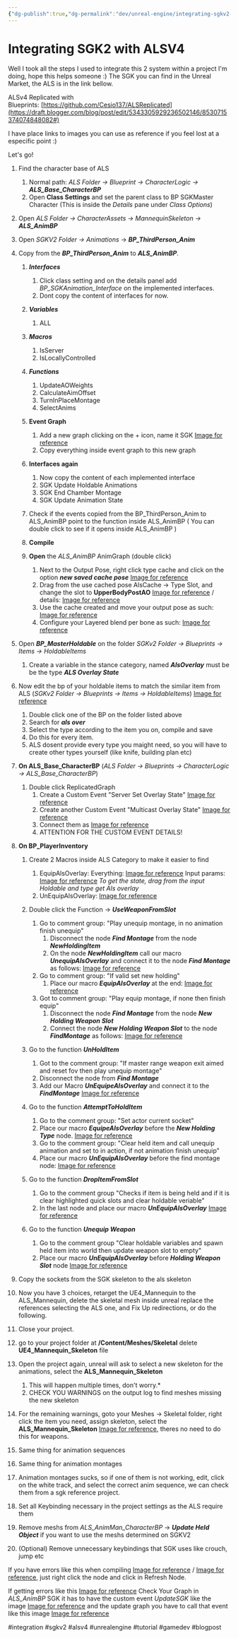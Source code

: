 ```yaml
---
{"dg-publish":true,"dg-permalink":"dev/unreal-engine/integrating-sgkv2-with-alsv4","permalink":"/dev/unreal-engine/integrating-sgkv2-with-alsv4/","dgHomeLink":true,"dgPassFrontmatter":false}
---
```


# Integrating SGK2 with ALSV4
Well I took all the steps I used to integrate this 2 system within a project I'm doing, hope this helps someone :) The SGK you can find in the Unreal Market, the ALS is in the link bellow.

ALSv4 Replicated with Blueprints: [https://github.com/Cesio137/ALSReplicated](https://draft.blogger.com/blog/post/edit/5343305929236502146/8530715374074848082#)

I have place links to images you can use as reference if you feel lost at a especific point :)

Let's go!

1. Find the character base of ALS
	1. Normal path: *ALS Folder -> Blueprint -> CharacterLogic -> **ALS_Base_CharacterBP***
	2. Open **Class Settings** and set the parent class to BP SGKMaster Character (This is inside the *Details* pane under *Class Options*)

2. Open *ALS Folder -> CharacterAssets -> MannequinSkeleton -> **ALS_AnimBP***

3. Open *SGKV2 Folder -> Animations* -> ***BP_ThirdPerson_Anim***

4. Copy from the ***BP_ThirdPerson_Anim*** to ***ALS_AnimBP***.
	1. ***Interfaces***
		1. Click class setting and on the details panel add *BP_SGKAnimation_Interface* on the implemented interfaces.
		2. Dont copy the content of interfaces for now.

	2. ***Variables***
		1. ALL
		
	3. ***Macros***
		1. IsServer
		2. IsLocallyControlled
	
	4. ***Functions***
		1. UpdateAOWeights
		2. CalculateAimOffset
		3. TurnInPlaceMontage
		4. SelectAnims

	5. **Event Graph**
		1.  Add a new graph clicking on the + icon, name it SGK [Image for reference](https://i.imgur.com/YVWmzep.png)
		2.  Copy everything inside event graph to this new graph
	
	6. **Interfaces again**
		1. Now copy the content of each implemented interface
		2. SGK Update Holdable Animations
		3. SGK End Chamber Montage
		4. SGK Update Animation State

	7. Check if the events copied from the BP_ThirdPerson_Anim to ALS_AnimBP point to the function inside ALS_AnimBP ( You can double click to see if it opens inside ALS_AnimBP )

	8. **Compile**

	9. **Open** the *ALS_AnimBP* AnimGraph (double click)
		1. Next to the Output Pose, right click type cache and click on the option ***new saved cache pose*** [Image for reference](https://i.imgur.com/iIq0kjg.png)
		2. Drag from the use cached pose AlsCache -> Type Slot, and change the slot to **UpperBodyPostAO** [Image for reference](https://i.imgur.com/qMAh5co.png) / details: [Image for reference](https://i.imgur.com/j9C8gZp.png)
		3. Use the cache created and move your output pose as such: [Image for reference](https://i.imgur.com/UDuOxa1.png)
		4. Configure your Layered blend per bone as such: [Image for reference](https://i.imgur.com/6Ul7ThM.png)

6. Open ***BP_MasterHoldable*** on the folder *SGKv2 Folder -> Blueprints -> Items -> HoldableItems* 
	1. Create a variable in the stance category, named ***AlsOverlay*** must be be the type ***ALS Overlay State***

7. Now edit the bp of your holdable items to match the similar item from ALS (*SGKv2 Folder -> Blueprints -> Items -> HoldableItems*) [Image for reference](https://i.imgur.com/hiSQwj0.png)
	1. Double click one of the BP on the folder listed above
	2. Search for ***als over***
	3. Select the type according to the item you on, compile and save
	4. Do this for every item.
	5. ALS dosent provide every type you maight need, so you will have to create other types yourself (like knife, building plan etc)


8. **On ALS_Base_CharacterBP** (*ALS Folder -> Blueprints -> CharacterLogic -> ALS_Base_CharacterBP*)
	1. Double click ReplicatedGraph
		1. Create a Custom Event "Server Set Overlay State" [Image for reference](https://i.imgur.com/OPfpZiw.png)
		2. Create another Custom Event "Multicast Overlay State" [Image for reference](https://i.imgur.com/Sx4Eprb.png)
		3. Connect them as [Image for reference](https://i.imgur.com/ZIg2FaA.png)
		4. ATTENTION FOR THE CUSTOM EVENT DETAILS!

9. **On BP_PlayerInventory**
	1. Create 2 Macros inside ALS Category to make it easier to find
		1. EquipAlsOverlay: 
		   Everything: [Image for reference](https://i.imgur.com/Ja29cpH.png)
		   Input params: [Image for reference](https://i.imgur.com/HJ7lj4W.png)
		   *To get the state, drag from the input Holdable and type get Als overlay*
		2. UnEquipAlsOverlay: [Image for reference](https://i.imgur.com/VnrlaaI.png)
			
	2. Double click the Function -> ***UseWeaponFromSlot***
		1. Go to comment group: "Play unequip montage, in no animation finish unequip"
			1. Disconnect the node ***Find Montage*** from the node ***NewHoldingItem***
			2. On the node ***NewHoldingItem*** call our macro ***UnequipAlsOverlay*** and connect it to the node ***Find Montage*** as follows: [Image for reference](https://i.imgur.com/tI2N6dv.png)
		2. Go to comment group: "If valid set new holding" 
			1. Place our macro ***EquipAlsOverlay*** at the end: [Image for reference](https://i.imgur.com/zEML7GF.png)
		3. Got to comment group: "Play equip montage, if none then finish equip"
			1. Disconnect the node ***Find Montage*** from the node ***New Holding Weapon Slot***
			2. Connect the node ***New Holding Weapon Slot***  to the node ***FindMontage*** as follows: [Image for reference](https://i.imgur.com/Xd5lh2F.png)
	
	3. Go to the function ***UnHoldItem***
		1. Got to the comment group: "If master range weapon exit aimed and reset fov then play unequip montage"
		2.  Disconnect the node from ***Find Montage***
		3. Add our Macro ***UnEquipeAlsOverlay*** and connect it to the ***FindMontage*** [Image for reference](https://i.imgur.com/KvxMB5D.png)
	
	4. Go  to the function ***AttemptToHoldItem***
		1. Go to the comment group: "Set actor current socket"
		2. Place our macro ***EquipeAlsOverlay*** before the ***New Holding Type*** node. [Image for reference](https://i.imgur.com/VWUiTzz.png)
		3. Go to the comment group: "Clear held item and call unequip animation and set to in action, if not animation finish unequip"
		4. Place our macro ***UnEquipAlsOverlay*** before the find montage node: [Image for reference](https://i.imgur.com/zjEkkyh.png)
	
	5. Go to the function ***DropItemFromSlot***
		1. Go to the comment group "Checks if item is being held and if it is clear highlighted quick slots and clear holdable veriable"
		2. In the last node and place our macro ***UnEquipAlsOverlay*** [Image for reference](https://i.imgur.com/5fgXH5V.png)
	6. Go to the function ***Unequip Weapon***
		1. Go to the comment group "Clear holdable variables and spawn held item into world then update weapon slot to empty"
		2. Place our macro ***UnEquipAlsOverlay*** before ***Holding Weapon Slot*** node [Image for reference](https://i.imgur.com/rbp5plF.png)
10. Copy the sockets from the SGK skeleton to the als skeleton
11. Now you have 3 choices, retarget the UE4_Mannequin to the ALS_Mannequin, delete the skeletal mesh inside unreal replace the references selecting the ALS one, and Fix Up redirections, or do the following.
12. Close your project.
13. go to your project folder at **/Content/Meshes/Skeletal** delete **UE4_Mannequin_Skeleton** file
14. Open the project again, unreal will ask to select a new skeleton for the animations, select the **ALS_Mannequin_Skeleton**
	1. This will happen multiple times, don't worry.*
	2. CHECK YOU WARNINGS on the output log to find meshes missing the new skeleton
15. For the remaining warnings, goto your Meshes -> Skeletal folder, right click the item you need, assign skeleton, select the **ALS_Mannequin_Skeleton** [Image for reference](https://i.imgur.com/V3NfYPj.png), theres no need to do this for  weapons.
16. Same thing for animation sequences
17. Same thing for animation montages
18. Animation montages sucks, so if one of them is not working, edit, click on the white track, and select the correct anim sequence, we can check them from a sgk reference project.
19. Set all Keybinding necessary in the project settings as the ALS require them
20. Remove meshs from *ALS_AnimMan_CharacterBP* -> ***Update Held Object*** if you want to use the meshs determined on SGKV2
21. (Optional) Remove unnecessary keybindings that SGK uses like crouch, jump etc
	


If you have errors like this when compiling [Image for reference](https://i.imgur.com/ndZR9R1.png) / [Image for reference](https://i.imgur.com/yTFBLQg.png), just right click the node and click in Refresh Node.

If getting errors like this [Image for reference](https://i.imgur.com/blWWd4p.png)
Check Your Graph in *ALS_AnimBP* SGK it has to have the custom event *UpdateSGK* like the image [Image for reference](https://i.imgur.com/VbmGbOL.png) and the update graph you have to call that event like this image [Image for reference](https://i.imgur.com/WaE6fiK.png)





#integration #sgkv2 #alsv4 #unrealengine #tutorial #gamedev #blogpost
